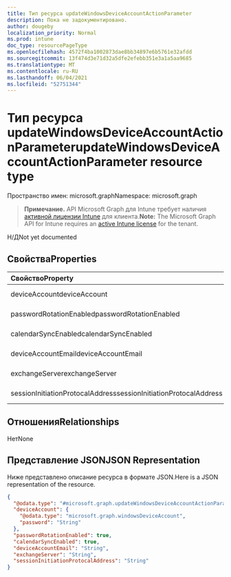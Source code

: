 ```yaml
---
title: Тип ресурса updateWindowsDeviceAccountActionParameter
description: Пока не задокументировано.
author: dougeby
localization_priority: Normal
ms.prod: intune
doc_type: resourcePageType
ms.openlocfilehash: 4572f4ba1002873dae8bb34897e6b5761e32afdd
ms.sourcegitcommit: 13f474d3e71d32a5dfe2efebb351e3a1a5aa9685
ms.translationtype: MT
ms.contentlocale: ru-RU
ms.lasthandoff: 06/04/2021
ms.locfileid: "52751344"
---
```

# <a name="updatewindowsdeviceaccountactionparameter-resource-type"></a><span data-ttu-id="c4343-103">Тип ресурса updateWindowsDeviceAccountActionParameter</span><span class="sxs-lookup"><span data-stu-id="c4343-103">updateWindowsDeviceAccountActionParameter resource type</span></span>

<span data-ttu-id="c4343-104">Пространство имен: microsoft.graph</span><span class="sxs-lookup"><span data-stu-id="c4343-104">Namespace: microsoft.graph</span></span>

> <span data-ttu-id="c4343-105">**Примечание.** API Microsoft Graph для Intune требует наличия [активной лицензии Intune](https://go.microsoft.com/fwlink/?linkid=839381) для клиента.</span><span class="sxs-lookup"><span data-stu-id="c4343-105">**Note:** The Microsoft Graph API for Intune requires an [active Intune license](https://go.microsoft.com/fwlink/?linkid=839381) for the tenant.</span></span>

<span data-ttu-id="c4343-106">Н/Д</span><span class="sxs-lookup"><span data-stu-id="c4343-106">Not yet documented</span></span>

## <a name="properties"></a><span data-ttu-id="c4343-107">Свойства</span><span class="sxs-lookup"><span data-stu-id="c4343-107">Properties</span></span>
|<span data-ttu-id="c4343-108">Свойство</span><span class="sxs-lookup"><span data-stu-id="c4343-108">Property</span></span>|<span data-ttu-id="c4343-109">Тип</span><span class="sxs-lookup"><span data-stu-id="c4343-109">Type</span></span>|<span data-ttu-id="c4343-110">Описание</span><span class="sxs-lookup"><span data-stu-id="c4343-110">Description</span></span>|
|:---|:---|:---|
|<span data-ttu-id="c4343-111">deviceAccount</span><span class="sxs-lookup"><span data-stu-id="c4343-111">deviceAccount</span></span>|[<span data-ttu-id="c4343-112">windowsDeviceAccount</span><span class="sxs-lookup"><span data-stu-id="c4343-112">windowsDeviceAccount</span></span>](../resources/intune-devices-windowsdeviceaccount.md)|<span data-ttu-id="c4343-113">Н/Д</span><span class="sxs-lookup"><span data-stu-id="c4343-113">Not yet documented</span></span>|
|<span data-ttu-id="c4343-114">passwordRotationEnabled</span><span class="sxs-lookup"><span data-stu-id="c4343-114">passwordRotationEnabled</span></span>|<span data-ttu-id="c4343-115">Boolean</span><span class="sxs-lookup"><span data-stu-id="c4343-115">Boolean</span></span>|<span data-ttu-id="c4343-116">Н/Д</span><span class="sxs-lookup"><span data-stu-id="c4343-116">Not yet documented</span></span>|
|<span data-ttu-id="c4343-117">calendarSyncEnabled</span><span class="sxs-lookup"><span data-stu-id="c4343-117">calendarSyncEnabled</span></span>|<span data-ttu-id="c4343-118">Boolean</span><span class="sxs-lookup"><span data-stu-id="c4343-118">Boolean</span></span>|<span data-ttu-id="c4343-119">Н/Д</span><span class="sxs-lookup"><span data-stu-id="c4343-119">Not yet documented</span></span>|
|<span data-ttu-id="c4343-120">deviceAccountEmail</span><span class="sxs-lookup"><span data-stu-id="c4343-120">deviceAccountEmail</span></span>|<span data-ttu-id="c4343-121">String</span><span class="sxs-lookup"><span data-stu-id="c4343-121">String</span></span>|<span data-ttu-id="c4343-122">Н/Д</span><span class="sxs-lookup"><span data-stu-id="c4343-122">Not yet documented</span></span>|
|<span data-ttu-id="c4343-123">exchangeServer</span><span class="sxs-lookup"><span data-stu-id="c4343-123">exchangeServer</span></span>|<span data-ttu-id="c4343-124">String</span><span class="sxs-lookup"><span data-stu-id="c4343-124">String</span></span>|<span data-ttu-id="c4343-125">Н/Д</span><span class="sxs-lookup"><span data-stu-id="c4343-125">Not yet documented</span></span>|
|<span data-ttu-id="c4343-126">sessionInitiationProtocalAddress</span><span class="sxs-lookup"><span data-stu-id="c4343-126">sessionInitiationProtocalAddress</span></span>|<span data-ttu-id="c4343-127">String</span><span class="sxs-lookup"><span data-stu-id="c4343-127">String</span></span>|<span data-ttu-id="c4343-128">Н/Д</span><span class="sxs-lookup"><span data-stu-id="c4343-128">Not yet documented</span></span>|

## <a name="relationships"></a><span data-ttu-id="c4343-129">Отношения</span><span class="sxs-lookup"><span data-stu-id="c4343-129">Relationships</span></span>
<span data-ttu-id="c4343-130">Нет</span><span class="sxs-lookup"><span data-stu-id="c4343-130">None</span></span>

## <a name="json-representation"></a><span data-ttu-id="c4343-131">Представление JSON</span><span class="sxs-lookup"><span data-stu-id="c4343-131">JSON Representation</span></span>
<span data-ttu-id="c4343-132">Ниже представлено описание ресурса в формате JSON.</span><span class="sxs-lookup"><span data-stu-id="c4343-132">Here is a JSON representation of the resource.</span></span>
<!-- {
  "blockType": "resource",
  "@odata.type": "microsoft.graph.updateWindowsDeviceAccountActionParameter"
}
-->
``` json
{
  "@odata.type": "#microsoft.graph.updateWindowsDeviceAccountActionParameter",
  "deviceAccount": {
    "@odata.type": "microsoft.graph.windowsDeviceAccount",
    "password": "String"
  },
  "passwordRotationEnabled": true,
  "calendarSyncEnabled": true,
  "deviceAccountEmail": "String",
  "exchangeServer": "String",
  "sessionInitiationProtocalAddress": "String"
}
```




